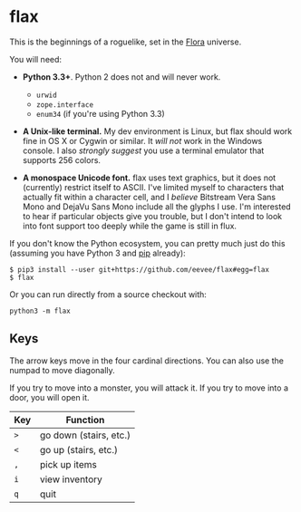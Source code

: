 # flax

This is the beginnings of a roguelike, set in the [Flora](http://floraverse.com/) universe.

You will need:

* **Python 3.3+**.  Python 2 does not and will never work.
    * `urwid`
    * `zope.interface`
    * `enum34` (if you're using Python 3.3)

* **A Unix-like terminal.**  My dev environment is Linux, but flax should work fine in OS X or Cygwin or similar.  It _will not_ work in the Windows console.  I also _strongly suggest_ you use a terminal emulator that supports 256 colors.

* **A monospace Unicode font.**  flax uses text graphics, but it does not (currently) restrict itself to ASCII.  I've limited myself to characters that actually fit within a character cell, and I _believe_ Bitstream Vera Sans Mono and DejaVu Sans Mono include all the glyphs I use.  I'm interested to hear if particular objects give you trouble, but I don't intend to look into font support too deeply while the game is still in flux.

If you don't know the Python ecosystem, you can pretty much just do this (assuming you have Python 3 and [pip](http://pip-installer.org/) already):

    $ pip3 install --user git+https://github.com/eevee/flax#egg=flax
    $ flax

Or you can run directly from a source checkout with:

    python3 -m flax


## Keys

The arrow keys move in the four cardinal directions.  You can also use the numpad to move diagonally.

If you try to move into a monster, you will attack it.  If you try to move into a door, you will open it.

Key     | Function
---     | --------
`>`     | go down (stairs, etc.)
`<`     | go up (stairs, etc.)
`,`     | pick up items
`i`     | view inventory
`q`     | quit
